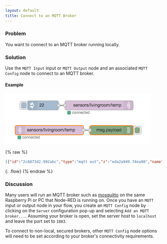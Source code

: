 ```yaml
---
layout: default
title: Connect to an MQTT Broker
---
```


### Problem

You want to connect to an MQTT broker running locally.

### Solution

Use the <code class="node">MQTT Input</code> input or <code class="node">MQTT Output</code> node and an associated <code class="node">MQTT Config</code> node to connect to an MQTT broker.

#### Example

![](/images/mqtt/mqtt-flow-001.png)

{% raw %}
~~~json
[{"id":"2c6873d2.992abc","type":"mqtt out","z":"eda2a949.74ea98","name":"","topic":"sensors/livingroom/temp","qos":"","retain":"","broker":"407a01e4.6b637","x":330,"y":80,"wires":[]},{"id":"d9beed59.94155","type":"inject","z":"eda2a949.74ea98","name":"","topic":"","payload":"22","payloadType":"num","repeat":"","crontab":"","once":false,"x":150,"y":80,"wires":[["2c6873d2.992abc"]]},{"id":"be80048.8f232f8","type":"mqtt in","z":"eda2a949.74ea98","name":"","topic":"sensors/livingroom/temp","qos":"2","broker":"407a01e4.6b637","x":170,"y":160,"wires":[["8640b8ff.f82ff8"]]},{"id":"8640b8ff.f82ff8","type":"debug","z":"eda2a949.74ea98","name":"","active":true,"console":"false","complete":"false","x":370,"y":160,"wires":[]},{"id":"407a01e4.6b637","type":"mqtt-broker","z":"","broker":"localhost","port":"1883","clientid":"","usetls":false,"compatmode":true,"keepalive":"60","cleansession":true,"willTopic":"","willQos":"0","willPayload":"","birthTopic":"","birthQos":"0","birthPayload":""}]
~~~
{: .flow}
{% endraw %}

### Discussion

Many users will run an MQTT broker such as [mosquitto](http://mosquitto.org) on the same Raspberry Pi or PC that Node-RED is running on.  Once you have an <code class="node">MQTT</code> input or output node in your flow, you create an <code class="node">MQTT Config</code> node by clicking on the `Server` configuration pop-up and selecting `Add an MQTT broker...`.  Assuming your broker is open, set the server host to `localhost` and leave the port set to `1883`.

To connect to non-local, secured brokers, other <code class="node">MQTT Config</code> node options will need to be set according to your broker's connectivity requirements.
